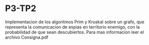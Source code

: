 # P3-TP2
Implementacion de los algoritmos Prim y Kruskal sobre un grafo, que representa la comunicacion de espias en territorio enemigo, con la probabilidad de que sean descubiertos. Para mas informacion leer el archivo Consigna.pdf
